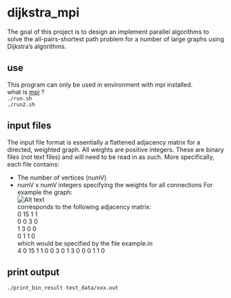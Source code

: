 # dijkstra_mpi
The goal of this project is to design an implement parallel algorithms to solve the all-pairs-shortest path problem for a number of large graphs using Dijkstra’s algorithms.
## use 
This program can only be used in environment with mpi installed.<br>
what is [mpi](https://en.wikipedia.org/wiki/Message_Passing_Interface "Title") ?<br>
`./run.sh`<br>
`./run2.sh`<br>

## input files
The input file format is essentially a flattened adjacency matrix for a directed, weighted graph. All weights are positive integers. These are binary files
(not text files) and will need to be read in as such. More specifically, each file
contains:
* The number of vertices (numV)
* numV x numV integers specifying the weights for all connections
For example the graph:<br>
![Alt text](https://github.com/Dennis174698/dijkstra_mpi/blob/master/graph.PNG)<br>
corresponds to the following adjacency matrix:<br>
                      0 15 1 1<br>
                      0  0 3 0<br>
                      1  3 0 0<br>
                      0  1 1 0<br>
                      which would be specified by the file example.in<br>
                      4 0 15 1 1 0 0 3 0 1 3 0 0 0 1 1 0<br>
## print output
`./print_bin_result test_data/xxx.out`<br>
